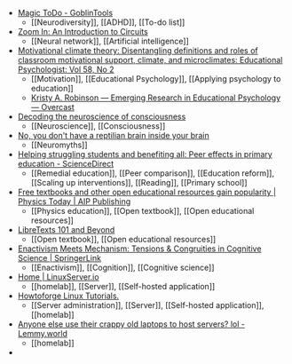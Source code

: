 - [Magic ToDo - GoblinTools](https://goblin.tools/)
	- [[Neurodiversity]], [[ADHD]], [[To-do list]]
- [Zoom In: An Introduction to Circuits](https://distill.pub/2020/circuits/zoom-in/)
	- [[Neural network]], [[Artificial intelligence]]
- [Motivational climate theory: Disentangling definitions and roles of classroom motivational support, climate, and microclimates: Educational Psychologist: Vol 58, No 2](https://www.tandfonline.com/doi/abs/10.1080/00461520.2023.2198011)
	- [[Motivation]], [[Educational Psychology]], [[Applying psychology to education]]
	- [Kristy A. Robinson — Emerging Research in Educational Psychology — Overcast](https://overcast.fm/+OQOOcgI0k)
- [Decoding the neuroscience of consciousness](https://www.nature.com/articles/d41586-019-02207-1)
	- [[Neuroscience]], [[Consciousness]]
- [No, you don't have a reptilian brain inside your brain](https://sciencenorway.no/brain/no-you-dont-have-a-reptilian-brain-inside-your-brain/2201926)
	- [[Neuromyths]]
- [Helping struggling students and benefiting all: Peer effects in primary education - ScienceDirect](https://www.sciencedirect.com/science/article/pii/S004727272300107X?dgcid=rss_sd_all)
	- [[Remedial education]], [[Peer comparison]], [[Education reform]], [[Scaling up interventions]], [[Reading]], [[Primary school]]
- [Free textbooks and other open educational resources gain popularity | Physics Today | AIP Publishing](https://pubs.aip.org/physicstoday/article/76/7/18/2899794/Free-textbooks-and-other-open-educational)
	- [[Physics education]], [[Open textbook]], [[Open educational resources]]
- [LibreTexts 101 and Beyond](https://ccconlineed.instructure.com/courses/9866)
	- [[Open textbook]], [[Open educational resources]]
- [Enactivism Meets Mechanism: Tensions & Congruities in Cognitive Science | SpringerLink](https://link.springer.com/article/10.1007/s11023-022-09618-6)
	- [[Enactivism]], [[Cognition]], [[Cognitive science]]
- [Home | LinuxServer.io](https://www.linuxserver.io/)
	- [[homelab]], [[Server]], [[Self-hosted application]]
- [Howtoforge Linux Tutorials.](https://howtoforge.com/)
	- [[Server administration]], [[Server]], [[Self-hosted application]], [[homelab]]
- [Anyone else use their crappy old laptops to host servers? lol - Lemmy.world](https://lemmy.world/post/520107)
	- [[homelab]]
-